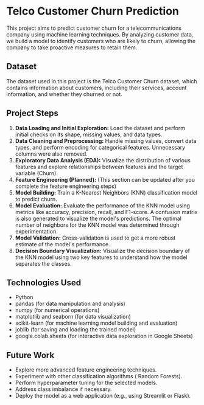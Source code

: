 
# Telco Customer Churn Prediction

This project aims to predict customer churn for a telecommunications company using machine learning techniques. By analyzing customer data, we build a model to identify customers who are likely to churn, allowing the company to take proactive measures to retain them.

## Dataset

The dataset used in this project is the Telco Customer Churn dataset, which contains information about customers, including their services, account information, and whether they churned or not.

## Project Steps

1.  **Data Loading and Initial Exploration:** Load the dataset and perform initial checks on its shape, missing values, and data types.
2.  **Data Cleaning and Preprocessing:** Handle missing values, convert data types, and perform encoding for categorical features. Unnecessary columns were also removed.
3.  **Exploratory Data Analysis (EDA):** Visualize the distribution of various features and explore relationships between features and the target variable (Churn).
4.  **Feature Engineering (Planned):** (This section can be updated after you complete the feature engineering steps)
5.  **Model Building:** Train a K-Nearest Neighbors (KNN) classification model to predict churn.
6.  **Model Evaluation:** Evaluate the performance of the KNN model using metrics like accuracy, precision, recall, and F1-score. A confusion matrix is also generated to visualize the model's predictions. The optimal number of neighbors for the KNN model was determined through experimentation.
7.  **Model Validation:** Cross-validation is used to get a more robust estimate of the model's performance.
8.  **Decision Boundary Visualization:** Visualize the decision boundary of the KNN model using two key features to understand how the model separates the classes.

## Technologies Used

*   Python
*   pandas (for data manipulation and analysis)
*   numpy (for numerical operations)
*   matplotlib and seaborn (for data visualization)
*   scikit-learn (for machine learning model building and evaluation)
*   joblib (for saving and loading the trained model)
*   google.colab.sheets (for interactive data exploration in Google Sheets)


## Future Work

*   Explore more advanced feature engineering techniques.
*   Experiment with other classification algorithms ( Random Forests).
*   Perform hyperparameter tuning for the selected models.
*   Address class imbalance if necessary.
*   Deploy the model as a web application (e.g., using Streamlit or Flask).
